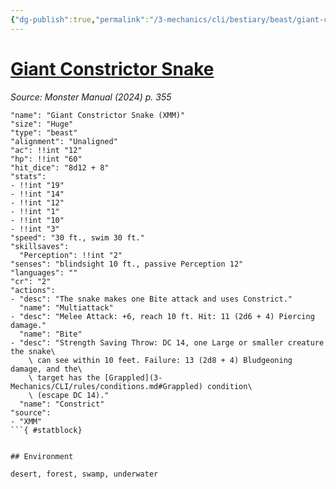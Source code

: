 ```yaml
---
{"dg-publish":true,"permalink":"/3-mechanics/cli/bestiary/beast/giant-constrictor-snake-xmm/","tags":["ttrpg-cli/compendium/src/5e/xmm","ttrpg-cli/monster/cr/2","ttrpg-cli/monster/environment/desert","ttrpg-cli/monster/environment/forest","ttrpg-cli/monster/environment/swamp","ttrpg-cli/monster/environment/underwater","ttrpg-cli/monster/size/huge","ttrpg-cli/monster/type/beast"],"created":"2025-02-22T12:02:28.066-05:00","updated":"2025-02-26T17:46:10.690-05:00"}
---
```


# [Giant Constrictor Snake](3-Mechanics/CLI/bestiary/beast/giant-constrictor-snake-xmm.md)
*Source: Monster Manual (2024) p. 355*  

```statblock
"name": "Giant Constrictor Snake (XMM)"
"size": "Huge"
"type": "beast"
"alignment": "Unaligned"
"ac": !!int "12"
"hp": !!int "60"
"hit_dice": "8d12 + 8"
"stats":
- !!int "19"
- !!int "14"
- !!int "12"
- !!int "1"
- !!int "10"
- !!int "3"
"speed": "30 ft., swim 30 ft."
"skillsaves":
  "Perception": !!int "2"
"senses": "blindsight 10 ft., passive Perception 12"
"languages": ""
"cr": "2"
"actions":
- "desc": "The snake makes one Bite attack and uses Constrict."
  "name": "Multiattack"
- "desc": "Melee Attack: +6, reach 10 ft. Hit: 11 (2d6 + 4) Piercing damage."
  "name": "Bite"
- "desc": "Strength Saving Throw: DC 14, one Large or smaller creature the snake\
    \ can see within 10 feet. Failure: 13 (2d8 + 4) Bludgeoning damage, and the\
    \ target has the [Grappled](3-Mechanics/CLI/rules/conditions.md#Grappled) condition\
    \ (escape DC 14)."
  "name": "Constrict"
"source":
- "XMM"
```{ #statblock}


## Environment

desert, forest, swamp, underwater